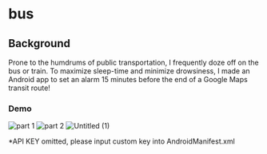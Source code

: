 # bus

## Background
Prone to the humdrums of public transportation, I frequently doze off on the bus or train. To maximize sleep-time and minimize drowsiness, I made an Android app to set an alarm 15 minutes before the end of a Google Maps transit route!

### Demo
![part 1](https://user-images.githubusercontent.com/42861174/88353510-a0da7c00-cd12-11ea-84f3-a81b0fa8a3e4.gif)
![part 2](https://user-images.githubusercontent.com/42861174/88353517-a59f3000-cd12-11ea-9936-3ae38a186fad.gif)
![Untitled (1)](https://user-images.githubusercontent.com/42861174/88353983-5823c280-cd14-11ea-9fb8-625254907fa0.gif)


*API KEY omitted, please input custom key into AndroidManifest.xml
